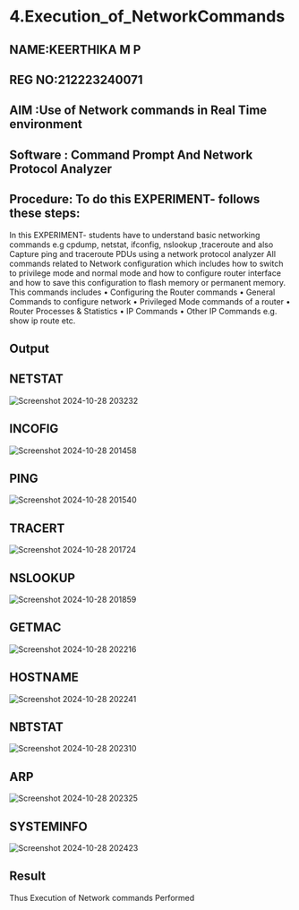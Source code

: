 # 4.Execution_of_NetworkCommands
## NAME:KEERTHIKA M P
## REG NO:212223240071
## AIM :Use of Network commands in Real Time environment
## Software : Command Prompt And Network Protocol Analyzer
## Procedure: To do this EXPERIMENT- follows these steps:

In this EXPERIMENT- students have to understand basic networking commands e.g cpdump, netstat, ifconfig, nslookup ,traceroute and also Capture ping and traceroute PDUs using a network protocol analyzer
All commands related to Network configuration which includes how to switch to privilege mode
and normal mode and how to configure router interface and how to save this configuration to
flash memory or permanent memory.
This commands includes
• Configuring the Router commands
• General Commands to configure network
• Privileged Mode commands of a router
• Router Processes & Statistics
• IP Commands
• Other IP Commands e.g. show ip route etc.
## Output
## NETSTAT
![Screenshot 2024-10-28 203232](https://github.com/user-attachments/assets/8c334f95-913d-475e-b02a-0053439c31ec)

## INCOFIG
![Screenshot 2024-10-28 201458](https://github.com/user-attachments/assets/a54098e5-b243-4276-a903-599e08766447)
## PING
![Screenshot 2024-10-28 201540](https://github.com/user-attachments/assets/0173c351-b7da-486b-b00d-69088ff19eec)
## TRACERT
![Screenshot 2024-10-28 201724](https://github.com/user-attachments/assets/e723ce9d-2978-4aa8-b21f-a4ae95b8b656)
## NSLOOKUP
![Screenshot 2024-10-28 201859](https://github.com/user-attachments/assets/11f78b22-9cc8-471b-bbcc-87f9b58228e1)
## GETMAC
![Screenshot 2024-10-28 202216](https://github.com/user-attachments/assets/236293ff-663b-4efd-b12e-7bb0f654fd71)

## HOSTNAME
![Screenshot 2024-10-28 202241](https://github.com/user-attachments/assets/39f1001f-7c7b-48a9-9b5e-473f44914dee)
## NBTSTAT
![Screenshot 2024-10-28 202310](https://github.com/user-attachments/assets/617dc747-3636-4e2e-9886-e00b6e6640df)
## ARP
![Screenshot 2024-10-28 202325](https://github.com/user-attachments/assets/14d92b6f-9850-4edd-a887-308017cadb7f)
## SYSTEMINFO
![Screenshot 2024-10-28 202423](https://github.com/user-attachments/assets/dc742055-5a1c-47f8-a0c2-0f7a66333b28)










## Result
Thus Execution of Network commands Performed 
